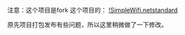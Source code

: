 注意：这个项目是fork
这个项目的：
[!SimpleWifi.netstandard](https://www.nuget.org/packages/SimpleWifi.netstandard)

原先项目打包发布有些问题，所以这里稍微做了一下修改。

